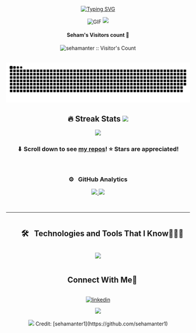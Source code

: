 <p align="center"><a href="https://github.com/sehamanter1"><img src="https://readme-typing-svg.demolab.com?font=Fira+Code&duration=6000&pause=1000&color=2AA889&center=true&vCenter=true&width=435&lines=Hi+There!%2C+I'm+Seham+Anter%F0%9F%91%8B;I'm+a+Software+Developer;+Frontend+Reactjs" alt="Typing SVG" /></a></p>

<div align="center">

  <img align="center" alt="GIF" src="https://media.giphy.com/media/LmNwrBhejkK9EFP504/giphy.gif" />

  
<!--horizontal divider(gradiant)-->
<img src="https://user-images.githubusercontent.com/73097560/115834477-dbab4500-a447-11eb-908a-139a6edaec5c.gif">

<h4 align="center">Seham's Visitors count 👀</h4>
<p align="center"><img src="https://profile-counter.glitch.me/{sehamanter1}/count.svg" alt="sehamanter :: Visitor's Count" /></p>
<br/>
<!--- snake -->
<div align="center">
  <img  src="https://github.com/1999AZZAR/1999AZZAR/blob/main/resources/img/grid-snake.svg"
       alt="snake" /></a>


## 🔥 Streak Stats <img src="https://media.giphy.com/media/cj87CxfRtrUifF3Ryk/giphy.gif" width="25px">

<p align="center">
  <a href="https://github.com/sehamanter1/github-readme-streak-stats">
    <img src="https://github-readme-streak-stats.herokuapp.com/?user=sehamanter1&theme=radical#version3"/>
  </a>
</p>

<h3 align="center">⬇ Scroll down to see <a href="https://github.com/sehamanter1?tab=repositories">my repos</a>! ⭐ Stars are appreciated!</h3>

<br/>

### ⚙️ &nbsp; GitHub Analytics

<p align="center">
<a href="https://github.com/sehamanter1">
  <img height="180em" src="https://github-readme-stats-eight-theta.vercel.app/api?username=sehamanter1&show_icons=true&theme=radical&include_all_commits=true&count_private=true" />
  <img height="180em" src="https://github-readme-stats-eight-theta.vercel.app/api/top-langs/?username=sehamanter1&layout=compact&exclude_lang=java+r&theme=radical" />
</a>
</p>



<div align="center">


<br/>





------
</div> 
 
<!--h1 without bottom border-->
<div id="user-content-toc">
  <ul align="center">
<summary><h2 style="display: inline-block">    🛠 &nbsp Technologies and Tools That I Know👨🏻‍💻</h2></summary>
  </ul>
</div>
<!--tech stack icons-->
<p align="center">
  <a href="https://skillicons.dev">
    <img src="https://skillicons.dev/icons?i=git,html,css,js,bootstrap,sass,cpp,python,react,figma,git,github,mysql,tailwind,ts,vscode&perline=14" />
  </a>
</p>


<!-- Connect with me -->
<!--h2 without bottom border-->
<div id="user-content-toc">
  <ul align="center">
    <summary><h2 style="display: inline-block">Connect With Me🤝</h2></summary>
  </ul>
</div>

<!--icons and links-->
<p align="center">
<a href="https://www.linkedin.com/in/sehamanter/" target="blank"><img align="center" src="https://user-images.githubusercontent.com/88904952/234979284-68c11d7f-1acc-4f0c-ac78-044e1037d7b0.png" alt="linkedin" height="50" width="50" /></a>  
</p>


<!--profile visit count-->
<div align="center">
  
[![](https://visitcount.itsvg.in/api?id=sehamanter1&icon=3&color=6)](https://visitcount.itsvg.in)
  
</div>

<!--horizontal divider(gradiant)-->
<img src="https://user-images.githubusercontent.com/73097560/115834477-dbab4500-a447-11eb-908a-139a6edaec5c.gif">
Credit: [sehamanter1](https://github.com/sehamanter1)
